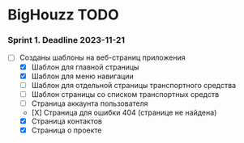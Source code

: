 # BigHouzz TODO

### Sprint 1. Deadline 2023-11-21

- [ ] Созданы шаблоны на веб-страниц приложения
  - [X] Шаблон для главной страницы
  - [X] Шаблон для меню навигации
  - [ ] Шаблон для отдельной страницы транспортного средства
  - [ ] Шаблон страницы со списком транспортных средств
  - [ ] Страница аккаунта пользователя
  - [Х] Страница для ошибки 404 (странице не найдена)
  - [X] Страница контактов
  - [X] Страница о проекте